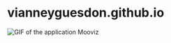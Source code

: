 # vianneyguesdon.github.io

![GIF of the application Mooviz](https://vianneyguesdon.github.io/GIF/bloom-demo.gif)
